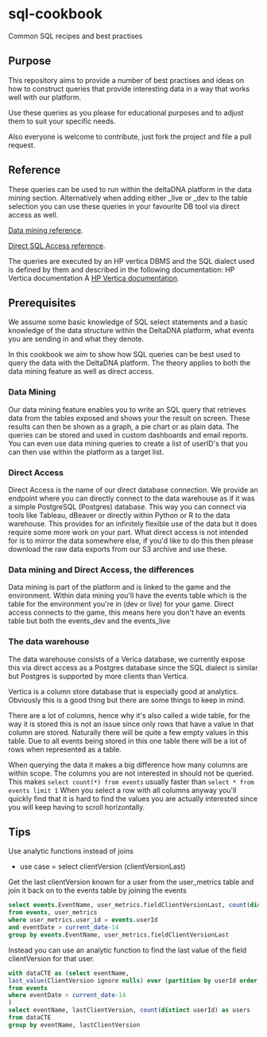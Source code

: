 # sql-cookbook
Common SQL recipes and best practises

## Purpose

This repository aims to provide a number of best practises and ideas on how to construct queries that provide interesting data in a way that works well with our platform.

Use these queries as you please for educational purposes and to adjust them to suit your specific needs.

Also everyone is welcome to contribute, just fork the project and file a pull request. 

## Reference

These queries can be used to run within the deltaDNA platform in the data mining section. Alternatively when adding either _live or _dev to the table selection you can use these queries in your favourite DB tool via direct access as well.

[Data mining reference](http://docs.deltadna.com/reference/analyze/data-mining/ "data mining").

[Direct SQL Access reference](http://docs.deltadna.com/reference/analyze/direct-sql-access/ "direct access").

The queries are executed by an HP vertica DBMS and the SQL dialect used is defined by them and described in the following documentation:
HP Vertica documentation
A [HP Vertica documentation](https://my.vertica.com/docs/8.0.x/HTML/#Authoring/SQLReferenceManual/SQLReferenceManual.htm "Vertica Docs").


## Prerequisites

We assume some basic knowledge of SQL select statements and a basic knowledge of the data structure within the DeltaDNA platform, what events you are sending in and what they denote.

In this cookbook we aim to show how SQL queries can be best used to query the data with the DeltaDNA platform. The theory applies to both the data mining feature as well as direct access.

### Data Mining
Our data mining feature enables you to write an SQL query that retrieves data from the tables exposed and shows your the result on screen. These results can then be shown as a graph, a pie chart or as plain data. The queries can be stored and used in custom dashboards and email reports. You can even use data mining queries to create a list of userID's that you can then use within the platform as a target list.

### Direct Access
Direct Access is the name of our direct database connection. We provide an endpoint where you can directly connect to the data warehouse as if it was a simple PostgreSQL (Postgres) database. This way you can connect via tools like Tableau, dBeaver or directly within Python or R to the data warehouse. This provides for an infinitely flexible use of the data but it does require some more work on your part. What direct access is not intended for is to mirror the data somewhere else, if you'd like to do this then please download the raw data exports from our S3 archive and use these.

### Data mining and Direct Access, the differences
Data mining is part of the platform and is linked to the game and the environment. Within data mining you'll have the events table which is the table for the environment you're in (dev or live) for your game. Direct access connects to the game, this means here you don't have an events table but both the events_dev and the events_live

### The data warehouse
The data warehouse consists of a Verica database, we currently expose this via direct access as a Postgres database since the SQL dialect is similar but Postgres is supported by more clients than Vertica.

Vertica is a column store database that is especially good at analytics. Obviously this is a good thing but there are some things to keep in mind.

There are a lot of columns, hence why it's also called a wide table, for the way it is stored this is not an issue since only rows that have a value in that column are stored. Naturally there will be quite a few empty values in this table.
Due to all events being stored in this one table there will be a lot of rows when represented as a table.

When querying the data it makes a big difference how many columns are within scope. The columns you are not interested in should not be queried. This makes `select count(*) from events` usually faster than `select * from events limit 1` When you select a row with all columns anyway you'll quickly find that it is hard to find the values you are actually interested since you will keep having to scroll horizontally.

## Tips
Use analytic functions instead of joins
- use case = select clientVersion (clientVersionLast)

Get the last clientVersion known for a user from the user_metrics table and join it back on to the events table by joining the events 
 
```sql
select events.EventName, user_metrics.fieldClientVersionLast, count(distinct userId) as users
from events, user_metrics
where user_metrics.user_id = events.userId
and eventDate > current_date-14
group by events.EventName, user_metrics.fieldClientVersionLast
 ```

Instead you can use an analytic function to find the last value of the field clientVersion for that user.
```sql
with dataCTE as (select eventName, 
last_value(ClientVersion ignore nulls) over (partition by userId order by eventId) as lastClientVersion, userId
from events
where eventDate > current_date-14
)
select eventName, lastClientVersion, count(distinct userId) as users
from dataCTE
group by eventName, lastClientVersion
```

